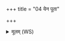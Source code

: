 +++
title = "04 येन पूता"

+++
<details><summary>मूलम् (WS)</summary>

येन पूता नद्यः सिन्धवः समुद्रः सह येन पूतः ।  
तेना सहस्रधारेण पवमानः पुनातु मा ॥ ६ ॥
</details>